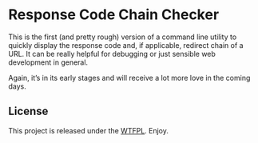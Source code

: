 # Response Code Chain Checker

This is the first (and pretty rough) version of a command line utility
to quickly display the response code and, if applicable, redirect chain
of a URL. It can be really helpful for debugging or just sensible web
development in general.

Again, it’s in its early stages and will receive a lot more love in the
coming days.

## License

This project is released under the [WTFPL](http://www.wtfpl.net/). Enjoy.